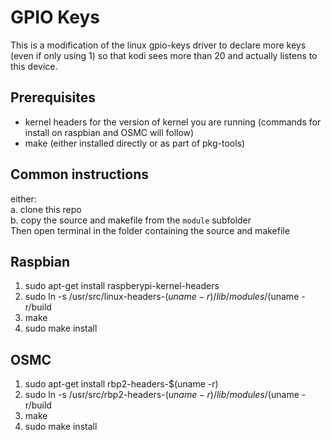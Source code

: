# GPIO Keys

This is a modification of the linux gpio-keys driver to declare more keys (even if only using 1) so that kodi sees more than 20 and actually listens to this device.

## Prerequisites
 - kernel headers for the version of kernel you are running (commands for install on raspbian and OSMC will follow)
 - make (either installed directly or as part of pkg-tools)
 
## Common instructions
either:  
a. clone this repo  
b. copy the source and makefile from the `module` subfolder  
Then open terminal in the folder containing the source and makefile

## Raspbian
1. sudo apt-get install raspberypi-kernel-headers
2. sudo ln -s /usr/src/linux-headers-$(uname -r) /lib/modules/$(uname -r/build
3. make
4. sudo make install

## OSMC
1. sudo apt-get install rbp2-headers-$(uname -r)
2. sudo ln -s /usr/src/rbp2-headers-$(uname -r) /lib/modules/$(uname -r/build
3. make
4. sudo make install
